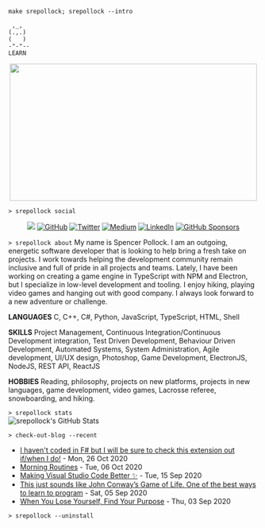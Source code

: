 `make srepollock; srepollock --intro`
```
 ,_,
(.,.)
(   )
-"-"--
LEARN
 ```
<p align="center">
<img width=498 height=276 src=https://external-content.duckduckgo.com/iu/?u=https%3A%2F%2Fmedia1.tenor.com%2Fimages%2Fa4cd3a19ae2b3ebbca19e4f022e660e4%2Ftenor.gif%3Fitemid%3D8645601&f=1&nofb=1 />
</p>  

 `> srepollock social`
 
<p align="center">
  <img src="https://img.shields.io/static/v1?label=&message=Personal-Website&color=brightgreen&link=https://spollock.ca" /img>
	<a href="https://github.com/srepollock"><img src="https://img.shields.io/github/followers/srepollock.svg?label=GitHub&style=social" alt="GitHub"></a>
	<a href="https://twitter.com/srepollock"><img src="https://img.shields.io/twitter/follow/srepollock?label=Twitter&style=social" alt="Twitter"></a>
  <a href="https://medium.com/@srepollock"><img src="https://img.shields.io/badge/Medium--_.svg?label=Medium&style=social" alt="Medium" /></a>
	<a href="https://www.linkedin.com/in/srepollock"><img src="https://img.shields.io/badge/LinkedIn--_.svg?style=social&logo=linkedin" alt="LinkedIn"></a>
	<a href="https://github.com/sponsors/srepollock"><img src="https://img.shields.io/badge/GitHub_Sponsors--_.svg?style=social&logo=github&logoColor=EA4AAA" alt="GitHub Sponsors"></a>
</p>

`> srepollock about`
My name is Spencer Pollock. I am an outgoing, energetic software developer that is looking to help bring a fresh take on projects. I work towards helping the development community remain inclusive and full of pride in all projects and teams. Lately, I have been working on creating a game engine in TypeScript with NPM and Electron, but I specialize in low-level development and tooling. I enjoy hiking, playing video games and hanging out with good company. I always look forward to a new adventure or challenge.

**LANGUAGES**
C, C++, C#, Python, JavaScript, TypeScript, HTML, Shell

**SKILLS**
Project Management, Continuous Integration/Continuous Development integration, Test Driven Development, Behaviour Driven Development, Automated Systems, System Administration, Agile development, UI/UX design, Photoshop, Game Development, ElectronJS, NodeJS, REST API, ReactJS

**HOBBIES**
Reading, philosophy, projects on new platforms, projects in new languages, game development, video games, Lacrosse referee, snowboarding, and hiking.

`> srepollock stats`  
![srepollock's GitHub Stats](https://github-readme-stats.vercel.app/api?username=srepollock&show_icons=true&theme=cobalt)

`> check-out-blog --recent`
<!-- blog starts -->
* [I haven't coded in F# but I will be sure to check this extension out if/when I do!](https://medium.com/@srepollock/i-havent-coded-in-f-but-i-will-be-sure-to-check-this-extension-out-if-when-i-do-891a4f1c2c16?source=rss-946d079fd083------2) - Mon, 26 Oct 2020
* [Morning Routines](https://medium.com/@srepollock/morning-routines-dc081e5c9585?source=rss-946d079fd083------2) - Tue, 06 Oct 2020
* [Making Visual Studio Code Better ✨](https://levelup.gitconnected.com/making-visual-studio-code-better-e72105809bf2?source=rss-946d079fd083------2) - Tue, 15 Sep 2020
* [This just sounds like John Conway’s Game of Life. One of the best ways to learn to program](https://medium.com/@srepollock/this-just-sounds-like-john-conways-game-of-life-one-of-the-best-ways-to-learn-to-program-f55326cbbc36?source=rss-946d079fd083------2) - Sat, 05 Sep 2020
* [When You Lose Yourself, Find Your Purpose](https://medium.com/the-post-grad-survival-guide/when-you-lose-yourself-find-your-purpose-dbb2ee73acc0?source=rss-946d079fd083------2) - Thu, 03 Sep 2020
<!-- blog ends -->

`> srepollock --uninstall`
